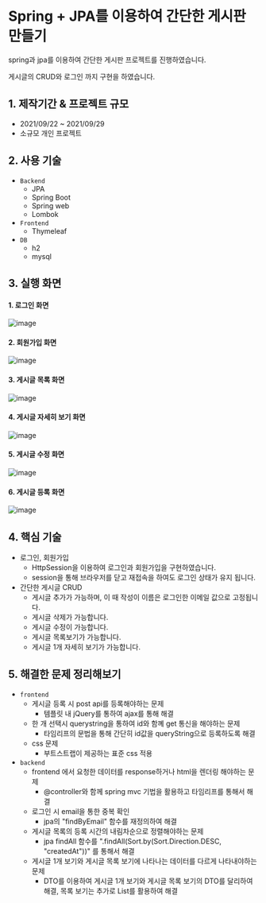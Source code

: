 # Spring + JPA를 이용하여 간단한 게시판 만들기
spring과 jpa를 이용하여 간단한 게시판 프로젝트를 진행하였습니다.

게시글의 CRUD와 로그인 까지 구현을 하였습니다.

## 1. 제작기간 & 프로젝트 규모
- 2021/09/22 ~ 2021/09/29
- 소규모 개인 프로젝트

## 2. 사용 기술
- `Backend`
  - JPA
  - Spring Boot
  - Spring web
  - Lombok
- `Frontend`
  -  Thymeleaf
- `DB`
  - h2
  - mysql
  
  
## 3. 실행 화면
#### 1. 로그인 화면
![image](https://user-images.githubusercontent.com/23234577/135236608-02d8e41b-ef0a-4d23-9ca5-897737ffe309.png)

#### 2. 회원가입 화면
![image](https://user-images.githubusercontent.com/23234577/135236813-05321da3-5023-45e0-971a-8793ba9e92a4.png)

#### 3. 게시글 목록 화면
![image](https://user-images.githubusercontent.com/23234577/135237073-40f7138b-1495-4168-844a-49da90cdbb8a.png)

#### 4. 게시글 자세히 보기 화면
![image](https://user-images.githubusercontent.com/23234577/135237145-c565bd8e-d5f5-4af8-a8ff-e6c1fc782418.png)

#### 5. 게시글 수정 화면
![image](https://user-images.githubusercontent.com/23234577/135237212-1426f98d-201d-43ce-b773-7d0346e5d16b.png)

#### 6. 게시글 등록 화면
![image](https://user-images.githubusercontent.com/23234577/135237264-10b2a4e6-ac69-4541-9182-ee2be9da5f74.png)

## 4. 핵심 기술
- 로그인, 회원가입
  - HttpSession을 이용하여 로그인과 회원가입을 구현하였습니다.
  - session을 통해 브라우저를 닫고 재접속을 하여도 로그인 상태가 유지 됩니다.
- 간단한 게시글 CRUD
  - 게시글 추가가 가능하며, 이 때 작성이 이름은 로그인한 이메일 값으로 고정됩니다.
  - 게시글 삭제가 가능합니다.
  - 게시글 수정이 가능합니다.
  - 게시글 목록보기가 가능합니다.
  - 게시글 1개 자세히 보기가 가능합니다.

## 5. 해결한 문제 정리해보기
- `frontend`
  - 게시글 등록 시 post api를 등록해야하는 문제
    - 템플릿 내 jQuery를 통하여 ajax를 통해 해결
  - 한 개 선택시 querystring을 통하여 id와 함꼐 get 통신을 해야하는 문제
    - 타임리프의 문법을 통해 간단히 id값을 queryString으로 등록하도록 해결
  - css 문제
    - 부트스트랩이 제공하는 표준 css 적용
- `backend`
  - frontend 에서 요청한 데이터를 response하거나 html을 렌더링 해야하는 문제
    - @controller와 함께 spring mvc 기법을 활용하고 타임리프를 통해서 해결
  - 로그인 시 email을 통한 중복 확인
    - jpa의 "findByEmail" 함수를 재정의하여 해결
  - 게시글 목록의 등록 시간의 내림차순으로 정렬해야하는 문제
    - jpa findAll 함수를 ".findAll(Sort.by(Sort.Direction.DESC, "createdAt"))" 를 통해서 해결
  - 게시글 1개 보기와 게시글 목록 보기에 나타나는 데이터를 다르게 나타내야하는 문제
    - DTO를 이용하여 게시글 1개 보기와 게시글 목록 보기의 DTO를 달리하여 해결, 목록 보기는 추가로 List를 활용하여 해결

  

